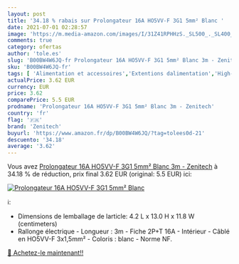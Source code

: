 ```yaml
---
layout: post
title: '34.18 % rabais sur Prolongateur 16A HO5VV-F 3G1 5mm² Blanc '
date: 2021-07-01 02:28:57
image: 'https://m.media-amazon.com/images/I/31Z41RPHHzS._SL500_._SL400_.jpg'
comments: true
category: ofertas
author: 'tole.es'
slug: 'B00BW4W6JQ-fr Prolongateur 16A HO5VV-F 3G1 5mm² Blanc 3m - Zenitech'
sku: 'B00BW4W6JQ-fr'
tags: [ 'Alimentation et accessoires','Extentions dalimentation','High-Tech','zenitech', ]
actualPrice: 3.62 EUR
currency: EUR
price: 3.62
comparePrice: 5.5 EUR
prodname: 'Prolongateur 16A HO5VV-F 3G1 5mm² Blanc 3m - Zenitech'
country: 'fr'
flag: '🇫🇷'
brand: 'Zenitech'
buyurl: 'https://www.amazon.fr/dp/B00BW4W6JQ/?tag=tolees0d-21'
descuento: '34.18'
average: '3.62'
---
```


Vous avez [Prolongateur 16A HO5VV-F 3G1 5mm² Blanc 3m - Zenitech](https://www.amazon.fr/dp/B00BW4W6JQ/?tag=tolees0d-21)  à  34.18 % de réduction, prix final  3.62 EUR (original: 5.5 EUR) ici:

[![Prolongateur 16A HO5VV-F 3G1 5mm² Blanc ](https://m.media-amazon.com/images/I/31Z41RPHHzS._SL500_._SL400_.jpg)](https://www.amazon.fr/dp/B00BW4W6JQ/?tag=tolees0d-21)

ℹ️:

- Dimensions de lemballage de larticle: 4.2 L x 13.0 H x 11.8 W (centimeters)
- Rallonge électrique - Longueur : 3m - Fiche 2P+T 16A - Intérieur - Câblé en HO5VV-F 3x1,5mm² - Coloris : blanc - Norme NF.

[🛒 Achetez-le maintenant!!](https://www.amazon.fr/dp/B00BW4W6JQ/?tag=tolees0d-21)
